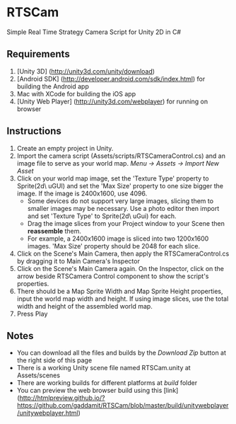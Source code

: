 RTSCam
======

Simple Real Time Strategy Camera Script for Unity 2D in C# 

Requirements
------
1. [Unity 3D] (http://unity3d.com/unity/download)
2. [Android SDK] (http://developer.android.com/sdk/index.html) for building the Android app
3. Mac with XCode for building the iOS app
4. [Unity Web Player] (http://unity3d.com/webplayer) for running on browser

Instructions
------
1. Create an empty project in Unity.
2. Import the camera script (Assets/scripts/RTSCameraControl.cs) and an image file to serve as your world map. *Menu -> Assets -> Import New Asset*
3. Click on your world map image, set the 'Texture Type' property to Sprite(2d\ uGUI) and set the 'Max Size' property to one size bigger the image. If the image is 2400x1600, use 4096.
    * Some devices do not support very large images, slicing them to smaller images may be necessary. Use a photo editor then import and set 'Texture Type' to Sprite(2d\ uGui) for each.
    * Drag the image slices from your Project window to your Scene then **reassemble** them. 
    * For example, a 2400x1600 image is sliced into two 1200x1600 images. 'Max Size' property should be 2048 for each slice.
4. Click on the Scene's Main Camera, then apply the RTSCameraControl.cs by dragging it to Main Camera's Inspector
5. Click on the Scene's Main Camera again. On the Inspector, click on the arrow beside RTSCamera Control component to show the script's properties.
6. There should be a Map Sprite Width and Map Sprite Height properties, input the world map width and height. If using image slices, use the total width and height of the assembled world map.
7. Press Play

Notes
------
- You can download all the files and builds by the *Download Zip* button at the right side of this page
- There is a working Unity scene file named RTSCam.unity at Assets/scenes
- There are working builds for different platforms at *build* folder
- You can preview the web browser build using this [link] (http://htmlpreview.github.io/?https://github.com/gaddamit/RTSCam/blob/master/build/unitywebplayer/unitywebplayer.html)
